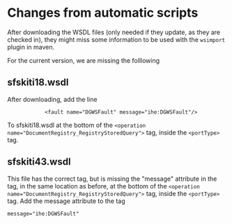 # Changes from automatic scripts

After downloading the WSDL files (only needed if they update, as they are checked in), they might miss some information
to be used with the `wsimport` plugin in maven.

For the current version, we are missing the folllowing
## sfskiti18.wsdl
After downloading, add the line
```
            <fault name="DGWSFault" message="ihe:DGWSFault"/>
```
To sfskiti18.wsdl at the bottom of the `<operation name="DocumentRegistry_RegistryStoredQuery">` tag, inside the
`<portType>` tag.

## sfskiti43.wsdl
This file has the correct tag, but is missing the "message" attribute in the tag, in the same location as before,
at the bottom of the `<operation name="DocumentRegistry_RegistryStoredQuery">` tag, inside the `<portType>` tag. Add the
message attribute to the tag
```
message="ihe:DGWSFault"
```
